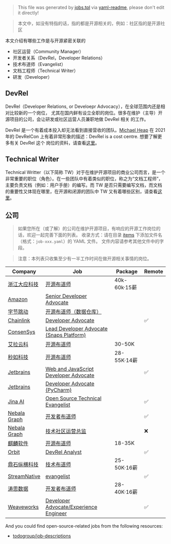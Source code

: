 > This file was generated by [jobs.tpl](jobs.tpl) via [yaml-readme](https://github.com/LinuxSuRen/yaml-readme), please don't edit it directly!

> 本文中，如没有特指的话，指的都是开源相关的，例如：社区指的是开源社区

本文介绍有哪些工作是与开源紧密关联的

* 社区运营（Community Manager）
* 开发者关系（DevRel，Developer Relations）
* 技术布道师（Evangelist）
* 文档工程师（Technical Writer）
* 研发（Developer）

## DevRel
DevRel（Developer Relations, or Develoepr Advocacy），在全球范围内还是相对比较新的一个岗位，
尤其在国内鲜有设立全职的岗位。很多在维护（主导）开源项目的公司，会让研发或社区运营人员兼职地做 DevRel 相关
的工作。

DevRel 是一个有着成本投入却无法看到直接营收的团队。[Michael Heap](https://www.youtube.com/watch?v=tF-yhxOWEck&t=629s)
在 2021 年的 DevRelCon 上有着非常形象的描述：DevRel is a cost centre. 想要了解更多有关 DevRel 这个
岗位的资料，请查看[这里](devrel.md)。

## Technical Writer
Technical Writter（以下简称 TW）对于在维护开源项目的商业公司而言，是一个非常重要的职位（角色）。在一些团队中有着类似的职位，称之为“文档工程师”，主要负责文档（例如：用户手册）的编写。而 TW 是否只需要编写文档，而文档的重要性又体现在哪里，在开源和闭源的团队中 TW 又有着哪些区别，请查看[这里](tw.md)。

## 公司
> 如果您所在（或了解）的公司在维护开源项目，有响应的开源工作岗位的话，欢迎一起完善下面的列表。
> 收录方式：请在目录 [items](items) 下添加文件名（格式：`job-xxx.yaml`）的 YAML 文件。
> 文件内容请参考其他文件中的字段。

> 注意：本列表只收集至少有一半工作时间在做开源相关事情的岗位。

| Company | Job | Package | Remote |
|---|---|---|---|
| [浙江大应科技](https://aloudata.com/) | [开源布道师](https://www.lagou.com/wn/jobs/10645168.html) | 40k-60k·15薪 |  |
| [Amazon](https://www.amazon.com/) | [Senior Developer Advocate](https://www.linkedin.cn/incareer/jobs/view/3072707705) |  |  |
| [字节跳动](https://www.bytedance.com/) | [开源布道师（数据仓库）](https://www.lagou.com/wn/jobs/10491104.html) |  |  |
| [Chainlink](https://chain.link/) | [Developer Advocate](https://mp.weixin.qq.com/s/cm1JaCi7V8syMBXP54_-7w) |  | :white_check_mark: |
| [ConsenSys](https://consensys.net/) | [Lead Developer Advocate (Snaps Platform)](https://www.linkedin.cn/incareer/jobs/view/3117245696) |  |  |
| [艾拉云科](https://www.illacloud.com/) | [开源布道师](https://www.zhipin.com/job_detail/f95573139a5220ad1Xd83968FVtT.html) | 30-50K |  |
| [秒如科技](http://www.lnjoying.com/) | [开源布道师](https://www.zhipin.com/job_detail/75f964534f24dc6f1XZ_3d2-F1tQ.html) | 28-55K·14薪 |  |
| [Jetbrains](https://www.jetbrains.com) | [Web and JavaScript Developer Advocate](https://www.jetbrains.com/careers/jobs/web-and-javascript-developer-advocate-841/) |  | :white_check_mark: |
| [Jetbrains](https://www.jetbrains.com) | [Developer Advocate (PyCharm)](https://www.linkedin.cn/incareer/jobs/view/2691921529) |  |  |
| [Jina AI](https://jina.ai/) | [Open Source Technical Evangelist](https://jobs.lever.co/jina-ai) |  | :white_check_mark: |
| [Nebala Graph](https://www.vesoft.com/) | [开发者布道师](https://www.vesoft.com/cn/careers/#operation) |  | :white_check_mark: |
| [Nebala Graph](https://www.vesoft.com/) | [技术社区运营总监](https://www.vesoft.com/cn/careers/#operation) |  | :x: |
| [麒麟软件](https://www.kylinos.cn/) | [开源布道师](https://www.zhipin.com/job_detail/2b774d6d010c392b1Xd-0ty6FVNV.html) | 18-35K |  |
| [Orbit](https://orbit.love/) | [DevRel Analyst](https://developerrelations.com/jobs/devrel-analyst-orbit) |  | :white_check_mark: |
| [鼎石纵横科技](https://www.starrocks.com/) | [技术布道师](https://www.zhipin.com/job_detail/2e3ae0fe37a900c31XVy3N6_EVVQ.html) | 25-50K·16薪 |  |
| [StreamNative](https://streamnative.io/) | [evangelist](https://www.v2ex.com/t/772924) |  | :white_check_mark: |
| [涛思数据](https://www.taosdata.com/) | [开发者布道师](https://www.zhipin.com/job_detail/9fa9fd4cfd10a8da1Xd_2NS0GVRW.html) | 28-40K·16薪 |  |
| [Weaveworks](https://www.weave.works/) | [Developer Advocate/Experience Engineer](https://developerrelations.com/jobs/developer-advocate-experience-engineer-weaveworks) |  | :white_check_mark: |

And you could find open-source-related jobs from the following resources:
- [todogroup/job-descriptions](https://github.com/todogroup/job-descriptions)
